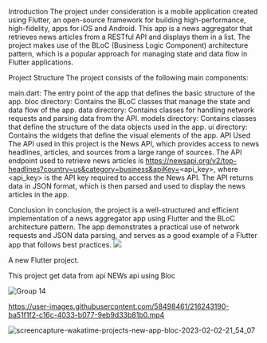 Introduction
The project under consideration is a mobile application created using Flutter, an open-source framework for building high-performance, high-fidelity, apps for iOS and Android. This app is a news aggregator that retrieves news articles from a RESTful API and displays them in a list. The project makes use of the BLoC (Business Logic Component) architecture pattern, which is a popular approach for managing state and data flow in Flutter applications.

Project Structure
The project consists of the following main components:

main.dart: The entry point of the app that defines the basic structure of the app.
bloc directory: Contains the BLoC classes that manage the state and data flow of the app.
data directory: Contains classes for handling network requests and parsing data from the API.
models directory: Contains classes that define the structure of the data objects used in the app.
ui directory: Contains the widgets that define the visual elements of the app.
API Used
The API used in this project is the News API, which provides access to news headlines, articles, and sources from a large range of sources. The API endpoint used to retrieve news articles is https://newsapi.org/v2/top-headlines?country=us&category=business&apiKey=<api_key>, where <api_key> is the API key required to access the News API. The API returns data in JSON format, which is then parsed and used to display the news articles in the app.

Conclusion
In conclusion, the project is a well-structured and efficient implementation of a news aggregator app using Flutter and the BLoC architecture pattern. The app demonstrates a practical use of network requests and JSON data parsing, and serves as a good example of a Flutter app that follows best practices.
 <a href="https://wakatime.com/badge/user/a6fde574-3cbb-4d4d-a769-19a48e2aaf9e/project/52af7c82-7835-4160-bbbd-26deb0a4d3cb"><img src="https://wakatime.com/badge/user/a6fde574-3cbb-4d4d-a769-19a48e2aaf9e/project/52af7c82-7835-4160-bbbd-26deb0a4d3cb.svg"></a>

A new Flutter project.



This project get data from api NEWs api using Bloc

![Group 14](https://user-images.githubusercontent.com/58498461/216411306-744ae631-ce3c-48a5-b6ac-fd6f06a775e1.png)


https://user-images.githubusercontent.com/58498461/216243190-ba51f1f2-c16c-4033-b077-9eb9d33b81b0.mp4


![screencapture-wakatime-projects-new-app-bloc-2023-02-02-21_54_07](https://user-images.githubusercontent.com/58498461/216439629-1d9a65af-99a2-4b73-8958-6b5e7e68aaaa.png)
